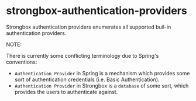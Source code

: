 # strongbox-authentication-providers

Strongbox authentication providers enumerates all supported buil-in authentication providers.

NOTE: 

There is currently some conflicting terminology due to Spring's conventions:

* `Authentication Provider` in Spring is a mechanism which provides some sort of authentication credentials 
   (i.e. Basic Authentication).
* `Authentication Provider` in Strongbox is a `database` of some sort, which provides the users to authenticate against.

